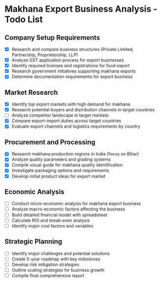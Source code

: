 # Makhana Export Business Analysis - Todo List

## Company Setup Requirements
- [x] Research and compare business structures (Private Limited, Partnership, Proprietorship, LLP)
- [x] Analyze GST application process for export businesses
- [x] Identify required licenses and registrations for food export
- [x] Research government initiatives supporting makhana exports
- [x] Determine documentation requirements for export business

## Market Research
- [x] Identify top export markets with high demand for makhana
- [x] Research potential buyers and distribution channels in target countries
- [ ] Analyze competitor landscape in target markets
- [x] Compare export-import duties across target countries
- [x] Evaluate export channels and logistics requirements by country

## Procurement and Processing
- [x] Research makhana production regions in India (focus on Bihar)
- [x] Analyze quality parameters and grading systems
- [x] Compile visual guide for makhana quality identification
- [x] Investigate packaging options and requirements
- [x] Develop initial product ideas for export market

## Economic Analysis
- [ ] Conduct micro-economic analysis for makhana export business
- [ ] Analyze macro-economic factors affecting the business
- [ ] Build detailed financial model with spreadsheet
- [ ] Calculate ROI and break-even analysis
- [ ] Identify major cost factors and variables

## Strategic Planning
- [ ] Identify major challenges and potential solutions
- [ ] Create 5-year roadmap with key milestones
- [ ] Develop risk mitigation strategies
- [ ] Outline scaling strategies for business growth
- [ ] Compile final comprehensive report
